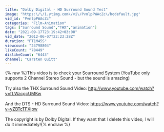 ```yaml
---
title: "Dolby Digital - HD Surround Sound Test"
image: "https:\/\/i.ytimg.com\/vi\/PvnlpPWAcZc\/hqdefault.jpg"
vid_id: "PvnlpPWAcZc"
categories: "Film-Animation"
tags: ["Surround Sound","THX","animation"]
date: "2021-09-17T23:19:42+03:00"
vid_date: "2012-06-07T22:23:28Z"
duration: "PT1M45S"
viewcount: "24798804"
likeCount: "78449"
dislikeCount: "6443"
channel: "Carsten Quitt"
---
```

{% raw %}This video is to check your Sourround System (YouTube only supports 2 Channel Stereo Sound - but the sound is amazing)<br /><br />Try also the THX Surround Sound Video: <a rel="nofollow" target="blank" href="http://www.youtube.com/watch?v=fLWacgcUMKw">http://www.youtube.com/watch?v=fLWacgcUMKw</a><br /><br />And the DTS - HD Surround Sound Video: <a rel="nofollow" target="blank" href="https://www.youtube.com/watch?v=yZBTcTFXipw">https://www.youtube.com/watch?v=yZBTcTFXipw</a><br /><br />The copyright is by Dolby Digital. If they want that I delete this video, I will do it immediately!{% endraw %}
